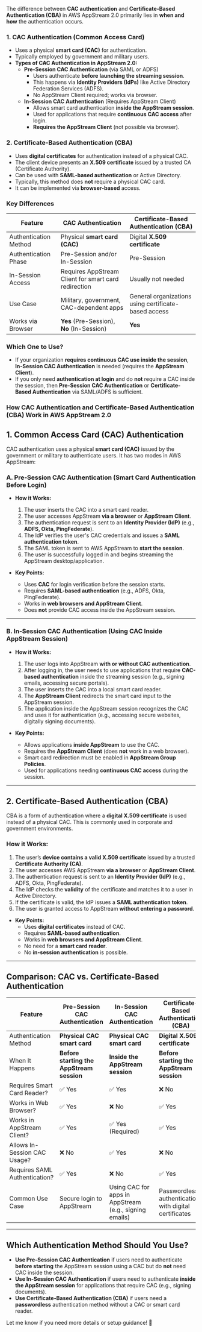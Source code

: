 The difference between **CAC authentication** and **Certificate-Based Authentication (CBA)** in AWS AppStream 2.0 primarily lies in **when and how** the authentication occurs.

### **1. CAC Authentication (Common Access Card)**
- Uses a physical **smart card (CAC)** for authentication.
- Typically employed by government and military users.
- **Types of CAC Authentication in AppStream 2.0:**
  - **Pre-Session CAC Authentication** (via SAML or ADFS)
    - Users authenticate **before launching the streaming session**.
    - This happens via **Identity Providers (IdPs)** like Active Directory Federation Services (ADFS).
    - No AppStream Client required; works via browser.
  - **In-Session CAC Authentication** (Requires AppStream Client)
    - Allows smart card authentication **inside the AppStream session**.
    - Used for applications that require **continuous CAC access** after login.
    - **Requires the AppStream Client** (not possible via browser).

### **2. Certificate-Based Authentication (CBA)**
- Uses **digital certificates** for authentication instead of a physical CAC.
- The client device presents an **X.509 certificate** issued by a trusted CA (Certificate Authority).
- Can be used with **SAML-based authentication** or Active Directory.
- Typically, this method does **not** require a physical CAC card.
- It can be implemented via **browser-based** access.

### **Key Differences**
| Feature | CAC Authentication | Certificate-Based Authentication (CBA) |
|---------|--------------------|--------------------------------------|
| Authentication Method | Physical **smart card (CAC)** | Digital **X.509 certificate** |
| Authentication Phase | Pre-Session and/or In-Session | Pre-Session |
| In-Session Access | Requires AppStream Client for smart card redirection | Usually not needed |
| Use Case | Military, government, CAC-dependent apps | General organizations using certificate-based access |
| Works via Browser | **Yes** (Pre-Session), **No** (In-Session) | **Yes** |

### **Which One to Use?**
- If your organization **requires continuous CAC use inside the session**, **In-Session CAC Authentication** is needed (requires the **AppStream Client**).
- If you only need **authentication at login** and do **not** require a CAC inside the session, then **Pre-Session CAC Authentication** or **Certificate-Based Authentication** via SAML/ADFS is sufficient.

### **How CAC Authentication and Certificate-Based Authentication (CBA) Work in AWS AppStream 2.0**

## **1. Common Access Card (CAC) Authentication**
CAC authentication uses a physical **smart card (CAC)** issued by the government or military to authenticate users. It has two modes in AWS AppStream:

### **A. Pre-Session CAC Authentication (Smart Card Authentication Before Login)**
- **How it Works:**
  1. The user inserts the CAC into a smart card reader.
  2. The user accesses AppStream **via a browser** or **AppStream Client**.
  3. The authentication request is sent to an **Identity Provider (IdP)** (e.g., **ADFS, Okta, PingFederate**).
  4. The IdP verifies the user's CAC credentials and issues a **SAML authentication token**.
  5. The SAML token is sent to AWS AppStream to **start the session**.
  6. The user is successfully logged in and begins streaming the AppStream desktop/application.

- **Key Points:**
  - Uses **CAC** for login verification before the session starts.
  - Requires **SAML-based authentication** (e.g., ADFS, Okta, PingFederate).
  - Works in **web browsers and AppStream Client**.
  - Does **not** provide CAC access inside the AppStream session.

---

### **B. In-Session CAC Authentication (Using CAC Inside AppStream Session)**
- **How it Works:**
  1. The user logs into AppStream **with or without CAC authentication**.
  2. After logging in, the user needs to use applications that require **CAC-based authentication** inside the streaming session (e.g., signing emails, accessing secure portals).
  3. The user inserts the CAC into a local smart card reader.
  4. The **AppStream Client** redirects the smart card input to the AppStream session.
  5. The application inside the AppStream session recognizes the CAC and uses it for authentication (e.g., accessing secure websites, digitally signing documents).
  
- **Key Points:**
  - Allows applications **inside AppStream** to use the CAC.
  - Requires the **AppStream Client** (does **not** work in a web browser).
  - Smart card redirection must be enabled in **AppStream Group Policies**.
  - Used for applications needing **continuous CAC access** during the session.

---

## **2. Certificate-Based Authentication (CBA)**
CBA is a form of authentication where a **digital X.509 certificate** is used instead of a physical CAC. This is commonly used in corporate and government environments.

### **How it Works:**
1. The user’s **device contains a valid X.509 certificate** issued by a trusted **Certificate Authority (CA)**.
2. The user accesses AWS AppStream **via a browser** or **AppStream Client**.
3. The authentication request is sent to an **Identity Provider (IdP)** (e.g., ADFS, Okta, PingFederate).
4. The IdP checks the **validity** of the certificate and matches it to a user in Active Directory.
5. If the certificate is valid, the IdP issues a **SAML authentication token**.
6. The user is granted access to AppStream **without entering a password**.

- **Key Points:**
  - Uses **digital certificates** instead of CAC.
  - Requires **SAML-based authentication**.
  - Works in **web browsers and AppStream Client**.
  - No need for a **smart card reader**.
  - No **in-session authentication** is possible.

---

## **Comparison: CAC vs. Certificate-Based Authentication**

| Feature | **Pre-Session CAC Authentication** | **In-Session CAC Authentication** | **Certificate-Based Authentication (CBA)** |
|---------|----------------------------------|--------------------------------|--------------------------------|
| Authentication Method | **Physical CAC smart card** | **Physical CAC smart card** | **Digital X.509 certificate** |
| When It Happens | **Before starting the AppStream session** | **Inside the AppStream session** | **Before starting the AppStream session** |
| Requires Smart Card Reader? | ✅ Yes | ✅ Yes | ❌ No |
| Works in Web Browser? | ✅ Yes | ❌ No | ✅ Yes |
| Works in AppStream Client? | ✅ Yes | ✅ Yes (Required) | ✅ Yes |
| Allows In-Session CAC Usage? | ❌ No | ✅ Yes | ❌ No |
| Requires SAML Authentication? | ✅ Yes | ❌ No | ✅ Yes |
| Common Use Case | Secure login to AppStream | Using CAC for apps in AppStream (e.g., signing emails) | Passwordless authentication with digital certificates |

---

## **Which Authentication Method Should You Use?**
- **Use Pre-Session CAC Authentication** if users need to authenticate **before starting** the AppStream session using a CAC but do **not** need CAC inside the session.
- **Use In-Session CAC Authentication** if users need to authenticate **inside the AppStream session** for applications that require CAC (e.g., signing documents).
- **Use Certificate-Based Authentication (CBA)** if users need a **passwordless** authentication method without a CAC or smart card reader.

Let me know if you need more details or setup guidance! 🚀
